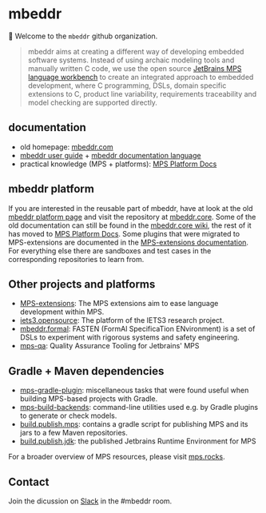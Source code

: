 # mbeddr

:wave: Welcome to the `mbeddr` github organization.

> mbeddr aims at creating a different way of developing embedded software systems.
> Instead of using archaic modeling tools and manually written C code, we use the open source [JetBrains MPS language workbench](https://www.jetbrains.com/mps) to create an integrated approach to embedded development, where C programming, DSLs, domain specific extensions to C, product line variability, requirements traceability and model checking are supported directly.

## documentation

- old homepage: [mbeddr.com](http://mbeddr.com/)
- [mbeddr user guide](http://mbeddr.com/userguide/UserGuideExport.html) + [mbeddr documentation language](http://mbeddr.com/files/documentationdocumentation.pdf)
- practical knowledge (MPS + platforms): [MPS Platform Docs](http://mbeddr.com/mps-platform-docs/)

## mbeddr platform

If you are interested in the reusable part of mbeddr, have at look at the old [mbeddr platform page](http://mbeddr.com/platform.html) and visit the repository at [mbeddr.core](https://github.com/mbeddr/mbeddr.core).
Some of the old documentation can still be found in the [mbeddr.core wiki](https://github.com/mbeddr/mbeddr.core/wiki), the rest of it has moved to [MPS Platform Docs](http://mbeddr.com/mps-platform-docs/mbeddr).
Some plugins that were migrated to MPS-extensions are documented in the [MPS-extensions documentation](https://jetbrains.github.io/MPS-extensions/).
For everything else there are sandboxes and test cases in the corresponding repositories to learn from.

## Other projects and platforms

- [MPS-extensions](https://github.com/JetBrains/MPS-extensions): The MPS extensions aim to ease language development within MPS.
- [iets3.opensource](https://github.com/IETS3/iets3.opensource): The platform of the IETS3 research project.
- [mbeddr.formal](https://github.com/mbeddr/mbeddr.formal): FASTEN (FormAl SpecificaTion ENvironment) is a set of DSLs to experiment with rigorous systems and safety engineering.
- [mps-qa](https://github.com/mbeddr/mps-qa): Quality Assurance Tooling for Jetbrains' MPS


## Gradle + Maven dependencies

- [mps-gradle-plugin](https://github.com/mbeddr/mps-gradle-plugin): miscellaneous tasks that were found useful when building MPS-based projects with Gradle.
- [mps-build-backends](https://github.com/mbeddr/mps-build-backends): command-line utilities used e.g. by Gradle plugins to generate or check models.
- [build.publish.mps](https://github.com/mbeddr/build.publish.mps): contains a gradle script for publishing MPS and its jars to a few Maven repositories.
- [build.publish.jdk](https://github.com/mbeddr/build.publish.jdk): the published Jetbrains Runtime Environment for MPS

For a broader overview of MPS resources, please visit [mps.rocks](https://mps.rocks/).

## Contact

Join the dicussion on [Slack](https://slack-mps.jetbrains.com) in the #mbeddr room.
